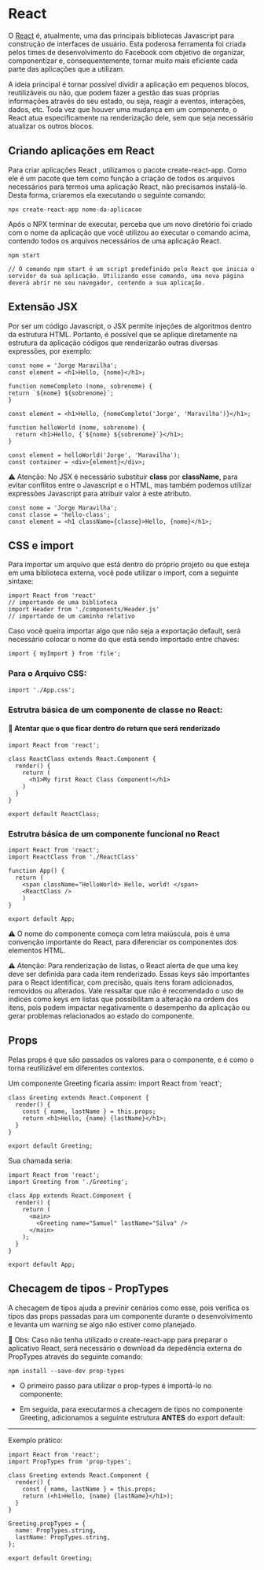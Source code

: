 # React

O [React](https://pt-br.reactjs.org/) é, atualmente, uma das principais bibliotecas Javascript para construção de interfaces de usuário. Esta poderosa ferramenta foi criada pelos times de desenvolvimento do Facebook com objetivo de organizar, componentizar e, consequentemente, tornar muito mais eficiente cada parte das aplicações que a utilizam.

A ideia principal é tornar possível dividir a aplicação em pequenos blocos, reutilizáveis ou não, que podem fazer a gestão das suas próprias informações através do seu estado, ou seja, reagir a eventos, interações, dados, etc. Toda vez que houver uma mudança em um componente, o React atua especificamente na renderização dele, sem que seja necessário atualizar os outros blocos.

## Criando aplicações em React

Para criar aplicações React , utilizamos o pacote create-react-app. Como ele é um pacote que tem como função a criação de todos os arquivos necessários para termos uma aplicação React, não precisamos instalá-lo. Desta forma, criaremos ela executando o seguinte comando:

    npx create-react-app nome-da-aplicacao

Após o NPX terminar de executar, perceba que um novo diretório foi criado com o nome da aplicação que você utilizou ao executar o comando acima, contendo todos os arquivos necessários de uma aplicação React.

    npm start 
    
    // O comando npm start é um script predefinido pelo React que inicia o servidor da sua aplicação. Utilizando esse comando, uma nova página deverá abrir no seu navegador, contendo a sua aplicação.

## Extensão JSX

Por ser um código Javascript, o JSX permite injeções de algoritmos dentro da estrutura HTML. Portanto, é possível que se aplique diretamente na estrutura da aplicação códigos que renderizarão outras diversas expressões, por exemplo:

    const nome = 'Jorge Maravilha';
    const element = <h1>Hello, {nome}</h1>;

    function nomeCompleto (nome, sobrenome) {
    return `${nome} ${sobrenome}`;
    }

    const element = <h1>Hello, {nomeCompleto('Jorge', 'Maravilha')}</h1>;

    function helloWorld (nome, sobrenome) {
      return <h1>Hello, {`${nome} ${sobrenome}`}</h1>;
    }

    const element = helloWorld('Jorge', 'Maravilha');
    const container = <div>{element}</div>;

⚠️  Atenção: No JSX é necessário substituir **class** por **className**, para evitar conflitos entre o Javascript e o HTML, mas também podemos utilizar expressões Javascript para atribuir valor à este atributo.

    const nome = 'Jorge Maravilha';
    const classe = 'hello-class';
    const element = <h1 className={classe}>Hello, {nome}</h1>;

## CSS e import

Para importar um arquivo que está dentro do próprio projeto ou que esteja em uma biblioteca externa, você pode utilizar o import, com a seguinte sintaxe:

    import React from 'react' 
    // importando de uma biblioteca
    import Header from './components/Header.js' 
    // importando de um caminho relativo

Caso você queira importar algo que não seja a exportação default, será necessário colocar o nome do que está sendo importado entre chaves:
    
    import { myImport } from 'file';

### Para o Arquivo CSS:
    import './App.css';

### Estrutra básica de um componente de classe no React:
  #### 👀 Atentar que o que ficar dentro do return que será renderizado
    import React from 'react';

    class ReactClass extends React.Component {
      render() {
        return (
          <h1>My first React Class Component!</h1>
        )
      }
    }

    export default ReactClass;

### Estrutra básica de um componente funcional no React

    import React from 'react';
    import ReactClass from './ReactClass'

    function App() {
      return (
        <span className="HelloWorld> Hello, world! </span>
        <ReactClass />
        )
    }

    export default App;

⚠️ O nome do componente começa com letra maiúscula, pois é uma convenção importante do React, para diferenciar os componentes dos elementos HTML.

⚠️ Atenção: Para renderização de listas, o React alerta de que uma key deve ser definida para cada item renderizado. Essas keys são importantes para o React identificar, com precisão, quais itens foram adicionados, removidos ou alterados. Vale ressaltar que não é recomendado o uso de índices como keys em listas que possibilitam a alteração na ordem dos itens, pois podem impactar negativamente o desempenho da aplicação ou gerar problemas relacionados ao estado do componente.

## Props

Pelas props é que são passados os valores para o componente, e é como o torna reutilizável em diferentes contextos.

 Um componente Greeting ficaria assim:
    import React from 'react';

    class Greeting extends React.Component {
      render() {
        const { name, lastName } = this.props;
        return <h1>Hello, {name} {lastName}</h1>;
      }
    }

    export default Greeting;

Sua chamada seria:

    import React from 'react';
    import Greeting from './Greeting';

    class App extends React.Component {
      render() {
        return (
          <main>
            <Greeting name="Samuel" lastName="Silva" />
          </main>
        );
      }
    }

    export default App;

## Checagem de tipos - PropTypes

A checagem de tipos ajuda a previnir cenários como esse, pois verifica os tipos das props passadas para um componente durante o desenvolvimento e levanta um warning se algo não estiver como planejado. 

👀 Obs: Caso não tenha utilizado o create-react-app para preparar o aplicativo React, será necessário o download da depedência externa do PropTypes através do seguinte comando:

    npm install --save-dev prop-types

- O primeiro passo para utilizar o prop-types é importá-lo no componente:

- Em seguida, para executarmos a checagem de tipos no componente Greeting, adicionamos a seguinte estrutura **ANTES** do export default:

---
Exemplo prático: 

    import React from 'react';
    import PropTypes from 'prop-types';

    class Greeting extends React.Component {
      render() {
        const { name, lastName } = this.props;
        return (<h1>Hello, {name} {lastName}</h1>);
      }
    }

    Greeting.propTypes = {
      name: PropTypes.string,
      lastName: PropTypes.string,
    };

    export default Greeting;